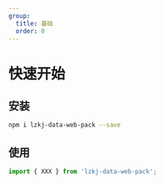 ```yaml
---
group:
  title: 基础
  order: 0
---
```

# 快速开始

## 安装

```bash
npm i lzkj-data-web-pack --save
```

## 使用

```js
import { XXX } from 'lzkj-data-web-pack';
```